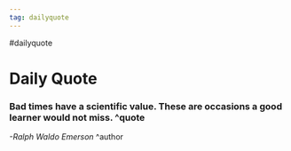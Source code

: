 ```yaml
---
tag: dailyquote
---
```


#dailyquote

# Daily Quote

### Bad times have a scientific value. These are occasions a good learner would not miss. ^quote
*-Ralph Waldo Emerson* ^author
